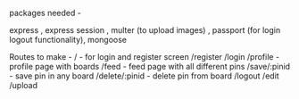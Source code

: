 packages needed -

express , express session , multer (to upload images) , passport (for login logout functionality), mongoose

Routes to make -
/ - for login and register screen
/register
/login
/profile - profile page with boards
/feed - feed page with all different pins
/save/:pinid - save pin in any board
/delete/:pinid - delete pin from board
/logout
/edit
/upload
